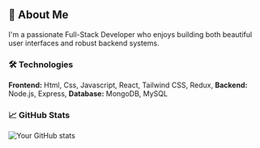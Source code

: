 ## 🚀 About Me
I'm a passionate Full-Stack Developer who enjoys building both beautiful user interfaces and robust backend systems.

### 🛠️ Technologies
**Frontend:** Html, Css, Javascript, React,  Tailwind CSS, Redux,
**Backend:** Node.js, Express,
**Database:** MongoDB, MySQL


### 📈 GitHub Stats
![Your GitHub stats](https://github-readme-stats.vercel.app/api?username=Oracle00999&show_icons=true&theme=radical)



<!---
Oracle00999/Oracle00999 is a ✨ special ✨ repository because its `README.md` (this file) appears on your GitHub profile.
You can click the Preview link to take a look at your changes.
--->
